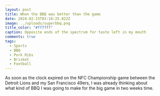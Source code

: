 ```yaml
---
layout: post
title: When the BBQ was better than the game
date: 2024-02-15T03:10:25.822Z
image: ../uploads/superbbq.png
title_color: "#ffffff"
caption: Opposite ends of the spectrum for taste left in my mouth
comments: true
tags:
  - Sports
  - BBQ
  - Pork Ribs
  - Brisket
  - Football
---
```

As soon as the clock expired on the NFC Championship game between the Detroit Lions and my San Francisco 49ers, I was already thinking about what kind of BBQ I was going to make for the big game in two weeks time.
